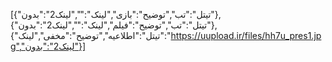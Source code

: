 [{"تیتل":"تب","توضیح":"بازی","لینک":"","لینک2":"بدون"},{"تیتل":"تب","توضیح":"فیلم","لینک":"","لینک2":"بدون"},{"تیتل":"اطلاعیه","توضیح":"مخفی","لینک":"https://uupload.ir/files/hh7u_pres1.jpg","لینک2":"بدون"}]
